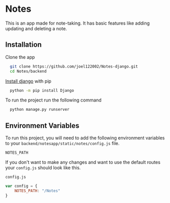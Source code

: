 
# Notes

This is an app made for note-taking. It has basic features like adding updating and deleting a note.

## Installation
Clone the app

```bash
  git clone https://github.com/joel122002/Notes-django.git
  cd Notes/backend
```

[Install django](https://docs.djangoproject.com/en/4.0/topics/install/#s-installing-an-official-release-with-pip) with pip

```bash
  python -m pip install Django
```

To run the project run the following command
```bash
  python manage.py runserver
```
## Environment Variables

To run this project, you will need to add the following environment variables to your `backend/notesapp/static/notes/config.js` file.

`NOTES_PATH`

If you don't want to make any changes and want to use the default routes your `config.js` should look like this.

`config.js`
```js
var config = {
    NOTES_PATH: "/Notes"
}
```

